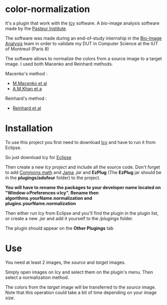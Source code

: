 # color-normalization

It's a plugin that work with the [Icy](http://icy.bioimageanalysis.org/) software. A bio-image analysis software made by the [Pasteur Institute](https://www.pasteur.fr/en).

The software was made during an end-of-study internship in the [Bio-Image Analysis](http://www.bioimageanalysis.org/) team in order to validate my DUT in Computer Science at the IUT of Montreuil (Paris 8)

The software allows to normalize the colors from a source image to a target image. I used both Macenko and Reinhard methods.

Macenko's method :

* [M.Macenko et al](https://pdfs.semanticscholar.org/0eac/0ed2c87910dbb7d9f622854efb7c7b7b6f0b.pdf)
* [A.M.Khan et a](http://wwwx.cs.unc.edu/~mn/sites/default/files/macenko2009.pdf)

Reinhard's method :

* [Reinhard et al](https://www.cs.tau.ac.il/~turkel/imagepapers/ColorTransfer.pdf)

# Installation

To use this project you first need to download [Icy](http://icy.bioimageanalysis.org/download) and have to run it from Eclipse.

So just download Icy for [Eclipse](http://icy.bioimageanalysis.org/index.php?display=startDevWithIcy#installEclipse)

Then create a new *Icy project* and include all the source code. 
Don't forget to add [Commons math](http://commons.apache.org/proper/commons-math/) and [Jama](http://math.nist.gov/javanumerics/jama/) *.jar* and **EzPlug** (The **EzPlug** jar should be in the **plugings/adufour** folder) to the project.

**You will have to rename the packages to your developer name located on "Window->Preferences->Icy". Rename then algorithms.yourName.normalization and plugins.yourName.normalization**

Then either run Icy from Eclipse and you'll find the plugin in the plugin list, or create a new *.jar* and add it yourself to the */plugings* folder.

The plugin should appear on the **Other Plugings** tab


# Use

You need at least 2 images, the *source* and *target* images.

Simply open images on Icy and select them on the plugin's menu. Then select a normalization method.

The colors from the *target* image will be transferred to the *source* image. Note that this operation could take a bit of time depending on your image size.



